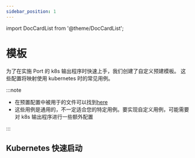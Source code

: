 ```yaml
---
sidebar_position: 1
---
```


import DocCardList from '@theme/DocCardList';

# 模板

为了在实施 Port 的 k8s 输出程序时快速上手，我们创建了自定义预建模板。 这些配置将映射使用 kubernetes 时的常见用例。

:::note 

* 在预置配置中被用于的文件可以找到[here](https://github.com/port-labs/template-assets/tree/main/kubernetes)
* 这些用例是通用的，不一定适合您的特定用例。要实现自定义用例，可能需要对 k8s 输出程序进行一些额外配置

:::

## Kubernetes 快速启动

<DocCardList/>